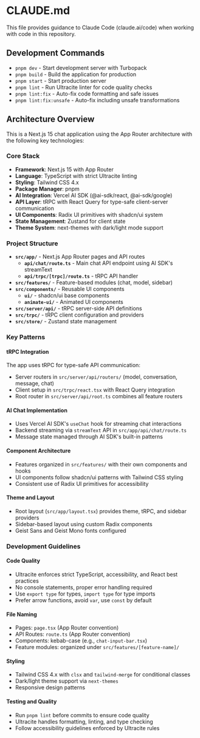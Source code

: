 # CLAUDE.md

This file provides guidance to Claude Code (claude.ai/code) when working with code in this repository.

## Development Commands

- `pnpm dev` - Start development server with Turbopack
- `pnpm build` - Build the application for production
- `pnpm start` - Start production server
- `pnpm lint` - Run Ultracite linter for code quality checks
- `pnpm lint:fix` - Auto-fix code formatting and safe issues
- `pnpm lint:fix:unsafe` - Auto-fix including unsafe transformations

## Architecture Overview

This is a Next.js 15 chat application using the App Router architecture with the following key technologies:

### Core Stack
- **Framework**: Next.js 15 with App Router
- **Language**: TypeScript with strict Ultracite linting
- **Styling**: Tailwind CSS 4.x
- **Package Manager**: pnpm
- **AI Integration**: Vercel AI SDK (@ai-sdk/react, @ai-sdk/google)
- **API Layer**: tRPC with React Query for type-safe client-server communication
- **UI Components**: Radix UI primitives with shadcn/ui system
- **State Management**: Zustand for client state
- **Theme System**: next-themes with dark/light mode support

### Project Structure
- **`src/app/`** - Next.js App Router pages and API routes
  - **`api/chat/route.ts`** - Main chat API endpoint using AI SDK's streamText
  - **`api/trpc/[trpc]/route.ts`** - tRPC API handler
- **`src/features/`** - Feature-based modules (chat, model, sidebar)
- **`src/components/`** - Reusable UI components
  - **`ui/`** - shadcn/ui base components
  - **`animate-ui/`** - Animated UI components
- **`src/server/api/`** - tRPC server-side API definitions
- **`src/trpc/`** - tRPC client configuration and providers
- **`src/store/`** - Zustand state management

### Key Patterns

#### tRPC Integration
The app uses tRPC for type-safe API communication:
- Server routers in `src/server/api/routers/` (model, conversation, message, chat)
- Client setup in `src/trpc/react.tsx` with React Query integration
- Root router in `src/server/api/root.ts` combines all feature routers

#### AI Chat Implementation
- Uses Vercel AI SDK's `useChat` hook for streaming chat interactions
- Backend streaming via `streamText` API in `src/app/api/chat/route.ts`
- Message state managed through AI SDK's built-in patterns

#### Component Architecture
- Features organized in `src/features/` with their own components and hooks
- UI components follow shadcn/ui patterns with Tailwind CSS styling
- Consistent use of Radix UI primitives for accessibility

#### Theme and Layout
- Root layout (`src/app/layout.tsx`) provides theme, tRPC, and sidebar providers
- Sidebar-based layout using custom Radix components
- Geist Sans and Geist Mono fonts configured

### Development Guidelines

#### Code Quality
- Ultracite enforces strict TypeScript, accessibility, and React best practices
- No console statements, proper error handling required
- Use `export type` for types, `import type` for type imports
- Prefer arrow functions, avoid `var`, use `const` by default

#### File Naming
- Pages: `page.tsx` (App Router convention)
- API Routes: `route.ts` (App Router convention)
- Components: kebab-case (e.g., `chat-input-bar.tsx`)
- Feature modules: organized under `src/features/[feature-name]/`

#### Styling
- Tailwind CSS 4.x with `clsx` and `tailwind-merge` for conditional classes
- Dark/light theme support via `next-themes`
- Responsive design patterns

#### Testing and Quality
- Run `pnpm lint` before commits to ensure code quality
- Ultracite handles formatting, linting, and type checking
- Follow accessibility guidelines enforced by Ultracite rules